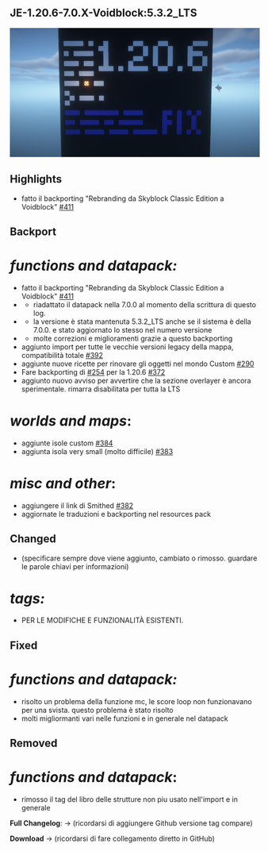 ## JE-1.20.6-7.0.X-Voidblock:5.3.2_LTS

![Aggiornamento di Manutenzione](images/posts/LTS_latest.png)

## Highlights

- fatto il backporting "Rebranding da Skyblock Classic Edition a Voidblock" [#411](https://github.com/Loweredgames/Voidblock/pull/411)

## Backport

# _functions and datapack:_

- fatto il backporting "Rebranding da Skyblock Classic Edition a Voidblock" [#411](https://github.com/Loweredgames/Voidblock/pull/411)
- - riadattato il datapack nella 7.0.0 al momento della scrittura di questo log. 
- - la versione è stata mantenuta 5.3.2_LTS anche se il sistema è della 7.0.0. e stato aggiornato lo stesso nel numero versione
- - molte correzioni e miglioramenti grazie a questo backporting
- aggiunto import per tutte le vecchie versioni legacy della mappa, compatibilità totale [#392](https://github.com/Loweredgames/Voidblock/issues/392)
- aggiunte nuove ricette per rinovare gli oggetti nel mondo Custom [#290](https://github.com/Loweredgames/Voidblock/pull/290)
- Fare backporting di [#254](https://github.com/Loweredgames/Voidblock/issues/254) per la 1.20.6 [#372](https://github.com/Loweredgames/Voidblock/issues/372)
- aggiunto nuovo avviso per avvertire che la sezione overlayer è ancora sperimentale. rimarra disabilitata per tutta la LTS

# _worlds and maps_:

- aggiunte isole custom [#384](https://github.com/Loweredgames/Voidblock/pull/384)
- aggiunta isola very small (molto difficile) [#383](https://github.com/Loweredgames/Voidblock/issues/383)

# _misc and other_:

- aggiungere il link di Smithed [#382](https://github.com/Loweredgames/Voidblock/issues/382)
- aggiornate le traduzioni e backporting nel resources pack

## Changed

- (specificare sempre dove viene aggiunto, cambiato o rimosso. guardare le parole chiavi per informazioni)
# _tags:_

- PER LE MODIFICHE E FUNZIONALITÀ ESISTENTI.

## Fixed

# _functions and datapack:_

- risolto un problema della funzione mc, le score loop non funzionavano per una svista. questo problema è stato risolto
- molti migliormanti vari nelle funzioni e in generale nel datapack

## Removed

# _functions and datapack_:

- rimosso il tag del libro delle strutture non piu usato nell'import e in generale

**Full Changelog**: -> (ricordarsi di aggiungere Github versione tag compare)

**Download** -> (ricordarsi di fare collegamento diretto in GitHub)